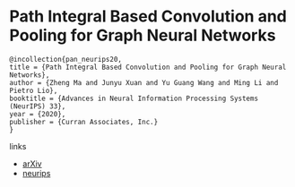 # Path Integral Based Convolution and Pooling for Graph Neural Networks

```
@incollection{pan_neurips20,
title = {Path Integral Based Convolution and Pooling for Graph Neural Networks},
author = {Zheng Ma and Junyu Xuan and Yu Guang Wang and Ming Li and Pietro Lio},
booktitle = {Advances in Neural Information Processing Systems (NeurIPS) 33},
year = {2020},
publisher = {Curran Associates, Inc.}
}
```

links
- [arXiv](https://arxiv.org/abs/2006.16811)
- [neurips](https://nips.cc/Conferences/2020/ScheduleMultitrack?event=17159)
